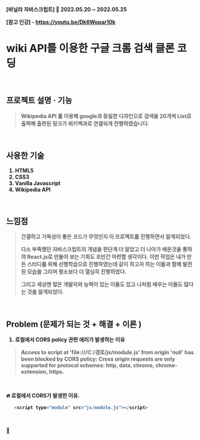 <b>[바닐라 자바스크립트]  📆 2022.05.20 ~ 2022.05.25

[참고 인강] - https://youtu.be/Dk6Wopar10k


# wiki API를 이용한 구글 크롬 검색 클론 코딩

</br>

## 프로젝트 설명 · 기능
> Wikipedia API 를 이용해 google과 동일한 디자인으로 검색을 20개씩 List로 출력해 출련된 링크가 위키백과로 연결되게 잔행하였습니다.
  
  
  </br>
  
## 사용한 기술
  1. HTML5
  2. CSS3
  3. Vanilla Javascript
  4. Wikipedia API


</br>

## 느낌점
> 간결하고 가독성이 좋은 코드가 무엇인지 이 프로젝트를 진행하면서 알게되었다.
> 
> 다소 부족했던 자바스크립트의 개념을 한단계 더 알았고 더 나아가 배운것을 통하여 React.js로 만들어 보는 기회도 조만간 마련할 생각이다. 이번 작업은 내가 만든 스터디를 위해 선행학습으로 진행하였는데 같이 하고자 하는 이들과 함께 발전된 모습을 그리며 평소보다 더 열심히 진행하였다. 
> 
> 그리고 세상엔 많은 개발자와 능력이 있는 이들도 있고 나처럼 배우는 이들도 많다는 것을 알게되었다.


</br>

##  Problem (문제가 되는 것 + 해결 + 이론 )

1. 로컬에서 CORS policy 관련 에러가 발생하는 이유

>Access to script at 'file:///C:/경로/js/module.js' from origin 'null' has been blocked by CORS policy: Cross origin requests are only supported for protocol schemes: http, data, chrome, chrome-extension, https.


</br>

🔥 로컬에서 CORS가 발생한 이유.

 ```javascript
    <script type="module" src="js/module.js"></script>
 ```
 
 </br>
 
🌟<script type=module>의 특성 
  
 > [MDN 참고 문서 - https://developer.mozilla.org/ko/docs/Web/JavaScript/Guide/Modules]
 >
 > type을 module로 설정한<script> 태그가 포함된 HTML 파일을 로컬에서 로드할 경우 자바스크립트 모듈 보안 요구사항으로 인해 CORS 오류가 발생한다고 합니다. 그 때문에 ajax로 요청한 것임 아님에도 불구하고 CORS 오류가 발생
  
   </br>
  
 ##### 🙌 해결방법 
  
 1. 터미널을 켜서 해당 http-server을 전역으로 설치해 줍니다.
  
   ```javascript
   npm install http-server -g
 ```
  
 </br>
    
 2. 명령어로 http-server를 실행시켜 해당 폴더를 서버에 올립니다.

  ```javascript
   npx http-server
 ```
 
  </br>
  
  3. URI로 접속해서 에러가 사라진 것을 확인합니다.

  ```javascript
   http://127.0.0.1:8080
 ```
 
   </br>
   
   🚨 코드를 수정했는데 수정되지 않은 이전버전으로 나온다면 ?!
   
  ```javascript
   http-server -c-1
 ```
 
 > -c캐시 시간(max-age)을 초 단위로 나타내는 옵션 이 있습니다. (예: -c1010초 동안)
 > 캐시를 비활성화하여 캐시시간을 1초마다 나타내는 방법으로 진행하였습니다.

</br>

--------------------------------------------
   
   </br>

 ## 완성된 페이지
 
 #### 1. 메인 (검색하지 않은 메인화면)
![메인](image/main1.png)

#### 2. 메인 (검색을 진행한 메일화면)
![메인](image/main2.png)
